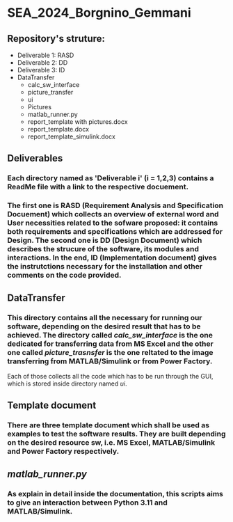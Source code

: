 # SEA_2024_Borgnino_Gemmani
 
## **Repository's struture**:
 - Deliverable 1: RASD 
 - Deliverable 2: DD
 - Deliverable 3: ID
 - DataTransfer
   - calc_sw_interface
   - picture_transfer
   - ui
   - Pictures
   * matlab_runner.py
   + report_template with pictures.docx
   + report_template.docx
   + report_template_simulink.docx

## Deliverables 

### Each directory named as 'Deliverable i' (i = 1,2,3) contains a ReadMe file with a link to the respective docuement. 

### The first one is RASD (Requirement Analysis and Specification Docuement) which collects an overview of external word and User necessities related to the sofware proposed: it contains both requirements and specifications which are addressed for Design. The second one is DD (Design Document) which describes the strucure of the software, its modules and interactions. In the end, ID (Implementation document) gives the instrutctions necessary for the installation and other comments on the code provided. 

## DataTransfer

### This directory contains all the necessary for running our software, depending on the desired result that has to be achieved. The directory called *calc_sw_interface* is the one dedicated for transferring data from MS Excel and the other one called *picture_trasnsfer* is the one reltated to the image transferring from MATLAB/Simulink or from Power Factory. 
Each of those collects all the code which has to be run through the GUI, which is stored inside directory named _ui_. 

## Template document

### There are three template document which shall be used as examples to test the software results. They are built depending on the desired resource sw, i.e. MS Excel, MATLAB/Simulink and Power Factory respectively. 

## *matlab_runner.py*

### As explain in detail inside the documentation, this scripts aims to give an interaction between Python 3.11 and MATLAB/Simulink. 

